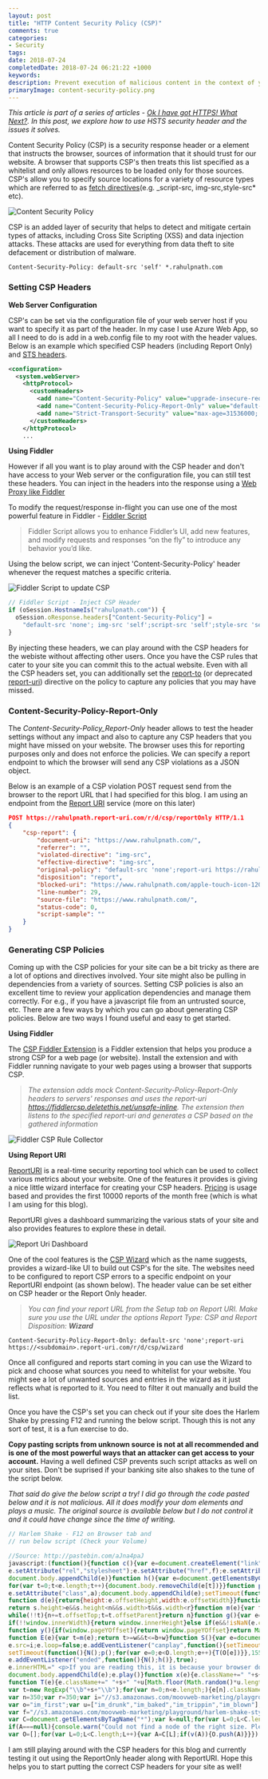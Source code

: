 ```yaml
---
layout: post
title: "HTTP Content Security Policy (CSP)"
comments: true
categories: 
- Security
tags: 
date: 2018-07-24
completedDate: 2018-07-24 06:21:22 +1000
keywords: 
description: Prevent execution of malicious content in the context of your website.
primaryImage: content-security-policy.png
---
```

_This article is part of a series of articles - [Ok I have got HTTPS! What Next?](/blog/ok-i-have-got-https-what-next/). In this post, we explore how to use HSTS security header and the issues it solves._

Content Security Policy (CSP) is a security response header or a <meta> element that instructs the browser, sources of information that it should trust for our website. A browser that supports CSP's then treats this list specified as a whitelist and only allows resources to be loaded only for those sources. CSP's allow you to specify source locations for a variety of resource types which are referred to as [fetch directives](https://developer.mozilla.org/en-US/docs/Glossary/Fetch_directive)(e.g. \_script-src, img-src,style-src\* etc).

<img src="/images/content-security-policy.png" alt="Content Security Policy"  class="center" />

CSP is an added layer of security that helps to detect and mitigate certain types of attacks, including Cross Site Scripting (XSS) and data injection attacks. These attacks are used for everything from data theft to site defacement or distribution of malware.

``` text
Content-Security-Policy: default-src 'self' *.rahulpnath.com
```

### Setting CSP Headers

**Web Server Configuration**

CSP's can be set via the configuration file of your web server host if you want to specify it as part of the header. In my case I use Azure Web App, so all I need to do is add in a web.config file to my root with the header values. Below is an example which specified CSP headers (including Report Only) and [STS headers](/blog/http-strict-transport-security-sts-or-hsts/).

``` xml
<configuration>
  <system.webServer>
    <httpProtocol>
      <customHeaders>
        <add name="Content-Security-Policy" value="upgrade-insecure-requests;"/>
        <add name="Content-Security-Policy-Report-Only" value="default-src 'none';report-uri https://rahulpnath.report-uri.com/r/d/csp/reportOnly" />
        <add name="Strict-Transport-Security" value="max-age=31536000; includeSubDomains; preload"/>
      </customHeaders>
    </httpProtocol>
    ...
```

**Using Fiddler**

However if all you want is to play around with the CSP header and don't have access to your Web server or the configuration file, you can still test these headers. You can inject in the headers into the response using a [Web Proxy like Fiddler](/blog/fiddler-free-web-debugging-proxy/)

To modify the request/response in-flight you can use one of the most powerful feature in Fiddler - [Fiddler Script](https://www.telerik.com/blogs/understanding-fiddlerscript)

> Fiddler Script allows you to enhance Fiddler’s UI, add new features, and modify requests and responses “on the fly” to introduce any behavior you’d like.

Using the below script, we can inject 'Content-Security-Policy' header whenever the request matches a specific criteria.

<img src="/images/https_csp_fiddler_script.png" alt="Fiddler Script to update CSP"  class="center" />

``` javascript
// Fiddler Script - Inject CSP Header
if (oSession.HostnameIs("rahulpnath.com")) {
  oSession.oResponse.headers["Content-Security-Policy"] =
    "default-src 'none'; img-src 'self';script-src 'self';style-src 'self'";
}
```

By injecting these headers, we can play around with the CSP headers for the webiste without affecting other users. Once you have the CSP rules that cater to your site you can commit this to the actual website. Even with all the CSP headers set, you can additionally set the [report-to](https://developer.mozilla.org/en-US/docs/Web/HTTP/Headers/Content-Security-Policy/report-to) (or deprecated [report-uri](https://developer.mozilla.org/en-US/docs/Web/HTTP/Headers/Content-Security-Policy/report-uri)) directive on the policy to capture any policies that you may have missed.

### Content-Security-Policy-Report-Only

The _Content-Security-Policy_Report-Only_ header allows to test the header settings without any impact and also to capture any CSP headers that you might have missed on your website. The browser uses this for reporting purposes only and does not enforce the policies. We can specify a report endpoint to which the browser will send any CSP violations as a JSON object.

Below is an example of a CSP violation POST request send from the browser to the report URL that I had specified for this blog. I am using an endpoint from the [Report URI](https://report-uri.com/) service (more on this later)

``` json
POST https://rahulpnath.report-uri.com/r/d/csp/reportOnly HTTP/1.1
{
    "csp-report": {
        "document-uri": "https://www.rahulpnath.com/",
        "referrer": "",
        "violated-directive": "img-src",
        "effective-directive": "img-src",
        "original-policy": "default-src 'none';report-uri https://rahulpnath.report-uri.com/r/d/csp/reportOnly",
        "disposition": "report",
        "blocked-uri": "https://www.rahulpnath.com/apple-touch-icon-120x120.png",
        "line-number": 29,
        "source-file": "https://www.rahulpnath.com/",
        "status-code": 0,
        "script-sample": ""
    }
}
```

### Generating CSP Policies

Coming up with the CSP policies for your site can be a bit tricky as there are a lot of options and directives involved. Your site might also be pulling in dependencies from a variety of sources. Setting CSP policies is also an excellent time to review your application dependencies and manage them correctly. For e.g., if you have a javascript file from an untrusted source, etc. There are a few ways by which you can go about generating CSP policies. Below are two ways I found useful and easy to get started.

**Using Fiddler**

The [CSP Fiddler Extension](https://github.com/david-risney/CSP-Fiddler-Extension) is a Fiddler extension that helps you produce a strong CSP for a web page (or website). Install the extension and with Fiddler running navigate to your web pages using a browser that supports CSP.

> _The extension adds mock Content-Security-Policy-Report-Only headers to servers' responses and uses the report-uri https://fiddlercsp.deletethis.net/unsafe-inline. The extension then listens to the specified report-uri and generates a CSP based on the gathered information_

<img src="/images/https_csp_fiddler_rule_collector.png" class="center" alt="Fiddler CSP Rule Collector" />

**Using Report URI**

[ReportURI](https://report-uri.com/) is a real-time security reporting tool which can be used to collect various metrics about your website. One of the features it provides is giving a nice little wizard interface for creating your CSP headers. [Pricing](https://report-uri.com/#prices) is usage based and provides the first 10000 reports of the month free (which is what I am using for this blog).

ReportURI gives a dashboard summarizing the various stats of your site and also provides features to explore these in detail.

<img src="/images/csp_report_uri_dashboard.png" alt="Report Uri Dashboard" class="center" />

One of the cool features is the [CSP Wizard](https://scotthelme.co.uk/report-uri-csp-wizard/) which as the name suggests, provides a wizard-like UI to build out CSP's for the site. The websites need to be configured to report CSP errors to a specific endpoint on your ReportURI endpoint (as shown below). The header value can be set either on CSP header or the Report Only header.

> _You can find your report URL from the Setup tab on Report URI. Make sure you use the URL under the options Report Type: CSP and Report Disposition: **Wizard**_

```text
Content-Security-Policy-Report-Only: default-src 'none';report-uri https://<subdomain>.report-uri.com/r/d/csp/wizard
```

Once all configured and reports start coming in you can use the Wizard to pick and choose what sources you need to whitelist for your website. You might see a lot of unwanted sources and entries in the wizard as it just reflects what is reported to it. You need to filter it out manually and build the list.

Once you have the CSP's set you can check out if your site does the Harlem Shake by pressing F12 and running the below script. Though this is not any sort of test, it is a fun exercise to do.

<div class="alert alert-warning">
<b>Copy pasting scripts from unknown source is not at all recommended and is one of the most powerful ways that an attacker can get access to your account.</b> Having a well defined CSP prevents such script attacks as well on your sites. Don't be suprised if your banking site also shakes to the tune of the script below. 
</div>

_That said do give the below script a try! I did go through the code pasted below and it is not malicious. All it does modify your dom elements and plays a music. The original source is available below but I do not control it and it could have change since the time of writing._

``` javascript
// Harlem Shake - F12 on Browser tab and 
// run below script (Check your Volume)

//Source: http://pastebin.com/aJna4paJ
javascript:(function(){function c(){var e=document.createElement("link");e.setAttribute("type","text/css");
e.setAttribute("rel","stylesheet");e.setAttribute("href",f);e.setAttribute("class",l);
document.body.appendChild(e)}function h(){var e=document.getElementsByClassName(l);
for(var t=0;t<e.length;t++){document.body.removeChild(e[t])}}function p(){var e=document.createElement("div");
e.setAttribute("class",a);document.body.appendChild(e);setTimeout(function(){document.body.removeChild(e)},100)}
function d(e){return{height:e.offsetHeight,width:e.offsetWidth}}function v(i){var s=d(i);
return s.height>e&&s.height<n&&s.width>t&&s.width<r}function m(e){var t=e;var n=0;
while(!!t){n+=t.offsetTop;t=t.offsetParent}return n}function g(){var e=document.documentElement;
if(!!window.innerWidth){return window.innerHeight}else if(e&&!isNaN(e.clientHeight)){return e.clientHeight}return 0}
function y(){if(window.pageYOffset){return window.pageYOffset}return Math.max(document.documentElement.scrollTop,document.body.scrollTop)}
function E(e){var t=m(e);return t>=w&&t<=b+w}function S(){var e=document.createElement("audio");e.setAttribute("class",l);
e.src=i;e.loop=false;e.addEventListener("canplay",function(){setTimeout(function(){x(k)},500);
setTimeout(function(){N();p();for(var e=0;e<O.length;e++){T(O[e])}},15500)},true);
e.addEventListener("ended",function(){N();h()},true);
e.innerHTML=" <p>If you are reading this, it is because your browser does not support the audio element. We recommend that you get a new browser.</p> <p>";
document.body.appendChild(e);e.play()}function x(e){e.className+=" "+s+" "+o}
function T(e){e.className+=" "+s+" "+u[Math.floor(Math.random()*u.length)]}function N(){var e=document.getElementsByClassName(s);
var t=new RegExp("\\b"+s+"\\b");for(var n=0;n<e.length;){e[n].className=e[n].className.replace(t,"")}}var e=30;var t=30;
var n=350;var r=350;var i="//s3.amazonaws.com/moovweb-marketing/playground/harlem-shake.mp3";var s="mw-harlem_shake_me";
var o="im_first";var u=["im_drunk","im_baked","im_trippin","im_blown"];var a="mw-strobe_light";
var f="//s3.amazonaws.com/moovweb-marketing/playground/harlem-shake-style.css";var l="mw_added_css";var b=g();var w=y();
var C=document.getElementsByTagName("*");var k=null;for(var L=0;L<C.length;L++){var A=C[L];if(v(A)){if(E(A)){k=A;break}}}
if(A===null){console.warn("Could not find a node of the right size. Please try a different page.");return}c();S();
var O=[];for(var L=0;L<C.length;L++){var A=C[L];if(v(A)){O.push(A)}}})()
```

I am still playing around with the CSP headers for this blog and currently testing it out using the ReportOnly header along with ReportURI. Hope this helps you to start putting the correct CSP headers for your site as well!
